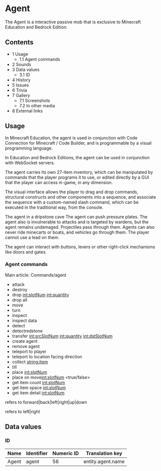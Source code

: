 # Agent
The Agent is a interactive passive mob that is exclusive to Minecraft Education and Bedrock Edition.

## Contents
- 1 Usage
	- 1.1 Agent commands
- 2 Sounds
- 3 Data values
	- 3.1 ID
- 4 History
- 5 Issues
- 6 Trivia
- 7 Gallery
	- 7.1 Screenshots
	- 7.2 In other media
- 8 External links

## Usage
In Minecraft Education, the agent is used in conjunction with Code Connection for Minecraft / Code Builder, and is programmable by a visual programming language.

In Education and Bedrock Editions, the agent can be used in conjunction with WebSocket servers. 

The agent carries its own 27-item inventory, which can be manipulated by commands that the player programs it to use, or edited directly by a GUI that the player can access in-game, in any dimension.

The visual interface allows the player to drag and drop commands, structural constructs and other components into a sequence, and associate the sequence with a custom-named slash command, which can be executed in the traditional way, from the console.

The agent in a dripstone cave
The agent can push pressure plates. The agent also is invulnerable to attacks and is targeted by wardens, but the agent remains undamaged. Projectiles pass through them. Agents can also never ride minecarts or boats, and vehicles go through them. The player cannot use a lead on them.

The agent can interact with buttons, levers or other right-click mechanisms like doors and gates.  

### Agent commands
Main article: Commands/agent
- attack <direction>
- destroy <direction>
- drop <int:slotNum> <int:quantity> <direction>
- drop all <direction>
- move <direction>
- turn <turnDirection>
- inspect <direction>
- inspect data <direction>
- detect <direction>
- detectredstone <direction>
- transfer <int:srcSlotNum> <int:quantity> <int:dstSlotNum>
- create agent
- remove agent
- teleport to player
- teleport to location facing direction
- collect <string:item>
- till <direction>
- place <int:slotNum> <direction>
- place on move<int:slotNum> <true/false>
- get item count <int:slotNum>
- get item space <int:slotNum>
- get item detail <int:slotNum>

<direction> refers to forward|back|left|right|up|down

<turnDirection> refers to left|right

## Data values
### ID
| Name  | Identifier | Numeric ID | Translation key   |
|-------|------------|------------|-------------------|
| Agent | agent      | 56         | entity.agent.name |


